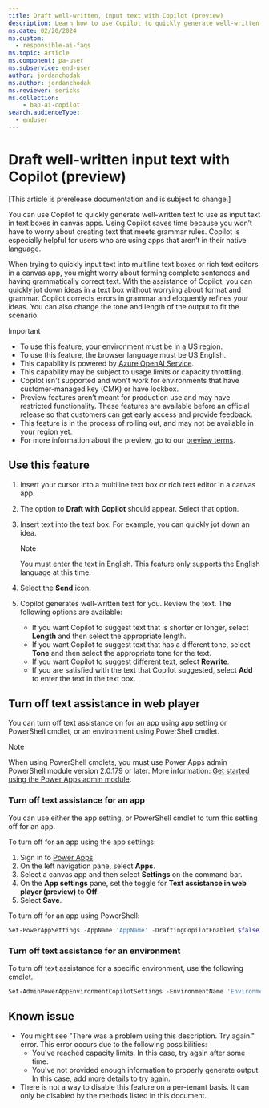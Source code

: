 ```yaml
---
title: Draft well-written, input text with Copilot (preview)
description: Learn how to use Copilot to quickly generate well-written text that can be used in text boxes in apps made with Power Apps.
ms.date: 02/20/2024
ms.custom: 
  - responsible-ai-faqs
ms.topic: article
ms.component: pa-user
ms.subservice: end-user
author: jordanchodak
ms.author: jordanchodak
ms.reviewer: sericks
ms.collection: 
    - bap-ai-copilot 
search.audienceType: 
  - enduser
---
```


# Draft well-written input text with Copilot (preview)

[This article is prerelease documentation and is subject to change.]

You can use Copilot to quickly generate well-written text to use as input text in text boxes in canvas apps. Using Copilot saves time because you won’t have to worry about creating text that meets grammar rules. Copilot is especially helpful for users who are using apps that aren’t in their native language. 

When trying to quickly input text into multiline text boxes or rich text editors in a canvas app, you might worry about forming complete sentences and having grammatically correct text. With the assistance of Copilot, you can quickly jot down ideas in a text box without worrying about format and grammar. Copilot corrects errors in grammar and eloquently refines your ideas. You can also change the tone and length of the output to fit the scenario.

> [!IMPORTANT]
> - To use this feature, your environment must be in a US region.
> - To use this feature, the browser language must be US English.
> - This capability is powered by [Azure OpenAI Service](/azure/cognitive-services/openai/overview).
> - This capability may be subject to usage limits or capacity throttling.
> - Copilot isn't supported and won't work for environments that have customer-managed key (CMK) or have lockbox.
> - Preview features aren’t meant for production use and may have restricted functionality. These features are available before an official release so that customers can get early access and provide feedback.
> - This feature is in the process of rolling out, and may not be available in your region yet. 
> - For more information about the preview, go to our [preview terms](https://go.microsoft.com/fwlink/?linkid=2189520).

## Use this feature

1. Insert your cursor into a multiline text box or rich text editor in a canvas app.
1. The option to **Draft with Copilot** should appear. Select that option.
2. Insert text into the text box. For example, you can quickly jot down an idea.

     > [!Note]
     > You must enter the text in English. This feature only supports the English language at this time.
     
4. Select the **Send** icon.
5. Copilot generates well-written text for you. Review the text. The following options are available:
    - If you want Copilot to suggest text that is shorter or longer, select **Length** and then select the appropriate length.
    - If you want Copilot to suggest text that has a different tone, select **Tone** and then select the appropriate tone for the text.
    - If you want Copilot to suggest different text, select **Rewrite**.
    - If you are satisfied with the text that Copilot suggested, select **Add** to enter the text in the text box.
  
## Turn off text assistance in web player

You can turn off text assistance on for an app using app setting or PowerShell cmdlet, or an environment using PowerShell cmdlet. 

> [!NOTE]
> When using PowerShell cmdlets, you must use Power Apps admin PowerShell module version 2.0.179 or later. More information: [Get started using the Power Apps admin module](/powershell/powerapps/get-started-powerapps-admin).

### Turn off text assistance for an app

You can use either the app setting, or PowerShell cmdlet to turn this setting off for an app.

To turn off for an app using the app settings:

1. Sign in to [Power Apps](https://make.powerapps.com).
1. On the left navigation pane, select **Apps**.
1. Select a canvas app and then select **Settings** on the command bar.
1. On the **App settings** pane, set the toggle for **Text assistance in web player (preview)** to  **Off**.
1. Select **Save**.

To turn off for an app using PowerShell:

```powershell
Set-PowerAppSettings -AppName 'AppName' -DraftingCopilotEnabled $false
```

### Turn off text assistance for an environment

To turn off text assistance for a specific environment, use the following cmdlet.

```powershell
Set-AdminPowerAppEnvironmentCopilotSettings -EnvironmentName 'EnvironmentName' -AppDraftingCopilotEnabled $false
```
   
## Known issue

- You might see "There was a problem using this description. Try again." error. This error occurs due to the following possibilities:
  - You've reached capacity limits. In this case, try again after some time.
  - You've not provided enough information to properly generate output. In this case, add more details to try again.
- There is not a way to disable this feature on a per-tenant basis.  It can only be disabled by the methods listed in this document.
